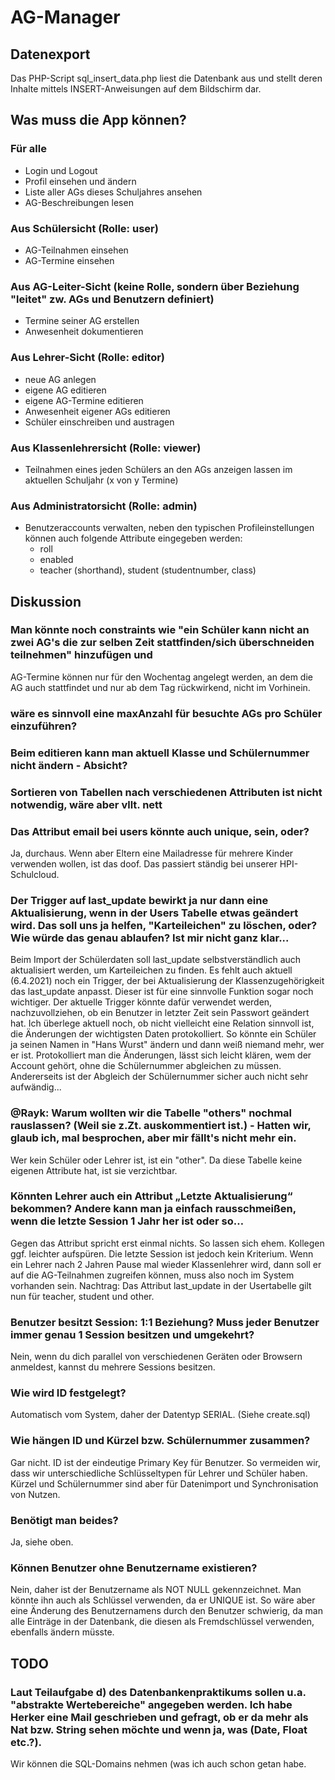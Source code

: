 # AG-Manager

## Datenexport
Das PHP-Script sql_insert_data.php liest die Datenbank aus und stellt deren Inhalte mittels INSERT-Anweisungen auf dem Bildschirm dar.

## Was muss die App können?
### Für alle
- Login und Logout
- Profil einsehen und ändern
- Liste aller AGs dieses Schuljahres ansehen
- AG-Beschreibungen lesen

### Aus Schülersicht (Rolle: user)
- AG-Teilnahmen einsehen
- AG-Termine einsehen

### Aus AG-Leiter-Sicht (keine Rolle, sondern über Beziehung "leitet" zw. AGs und Benutzern definiert)
- Termine seiner AG erstellen
- Anwesenheit dokumentieren

### Aus Lehrer-Sicht (Rolle: editor)
- neue AG anlegen
- eigene AG editieren
- eigene AG-Termine editieren
- Anwesenheit eigener AGs editieren
- Schüler einschreiben und austragen

### Aus Klassenlehrersicht (Rolle: viewer)
- Teilnahmen eines jeden Schülers an den AGs anzeigen lassen im aktuellen Schuljahr (x von y Termine)

### Aus Administratorsicht (Rolle: admin)
- Benutzeraccounts verwalten, neben den typischen Profileinstellungen können auch folgende Attribute eingegeben werden:
  - roll
  - enabled
  - teacher (shorthand), student (studentnumber, class)


## Diskussion

### Man könnte noch constraints wie "ein Schüler kann nicht an zwei AG's die zur selben Zeit stattfinden/sich überschneiden teilnehmen" hinzufügen und
AG-Termine können nur für den Wochentag angelegt werden, an dem die AG auch stattfindet und nur ab dem Tag rückwirkend, nicht im Vorhinein.

### wäre es sinnvoll eine maxAnzahl für besuchte AGs pro Schüler einzuführen?

### Beim editieren kann man aktuell Klasse und Schülernummer nicht ändern - Absicht?

### Sortieren von Tabellen nach verschiedenen Attributen ist nicht notwendig, wäre aber vllt. nett

### Das Attribut email bei users könnte auch unique, sein, oder?
Ja, durchaus. Wenn aber Eltern eine Mailadresse für mehrere Kinder verwenden wollen, ist das doof. Das passiert ständig bei unserer HPI-Schulcloud.

### Der Trigger auf last_update bewirkt ja nur dann eine Aktualisierung, wenn in der Users Tabelle etwas geändert wird. Das soll uns ja helfen, "Karteileichen" zu löschen, oder? Wie würde das genau ablaufen? Ist mir nicht ganz klar...
Beim Import der Schülerdaten soll last_update selbstverständlich auch aktualisiert werden, um Karteileichen zu finden. Es fehlt auch aktuell (6.4.2021) noch ein Trigger, der bei Aktualisierung der Klassenzugehörigkeit das last_update anpasst. Dieser ist für eine sinnvolle Funktion sogar noch wichtiger.
Der aktuelle Trigger könnte dafür verwendet werden, nachzuvollziehen, ob ein Benutzer in letzter Zeit sein Passwort geändert hat.
Ich überlege aktuell noch, ob nicht vielleicht eine Relation sinnvoll ist, die Änderungen der wichtigsten Daten protokolliert. So könnte ein Schüler ja seinen Namen in "Hans Wurst" ändern und dann weiß niemand mehr, wer er ist. Protokolliert man die Änderungen, lässt sich leicht klären, wem der Account gehört, ohne die Schülernummer abgleichen zu müssen. Andererseits ist der Abgleich der Schülernummer sicher auch nicht sehr aufwändig...

### @Rayk: Warum wollten wir die Tabelle "others" nochmal rauslassen? (Weil sie z.Zt. auskommentiert ist.) - Hatten wir, glaub ich, mal besprochen, aber mir fällt's nicht mehr ein.
Wer kein Schüler oder Lehrer ist, ist ein "other". Da diese Tabelle keine eigenen Attribute hat, ist sie verzichtbar.

### Könnten Lehrer auch ein Attribut „Letzte Aktualisierung“ bekommen? Andere kann man ja einfach rausschmeißen, wenn die letzte Session 1 Jahr her ist oder so…

Gegen das Attribut spricht erst einmal nichts. So lassen sich ehem. Kollegen ggf. leichter aufspüren. Die letzte Session ist jedoch kein Kriterium. Wenn ein Lehrer nach 2 Jahren Pause mal wieder Klassenlehrer wird, dann soll er auf die AG-Teilnahmen zugreifen können, muss also noch im System vorhanden sein.
Nachtrag:
Das Attribut last_update in der Usertabelle gilt nun für teacher, student und other.

### Benutzer besitzt Session: 1:1 Beziehung? Muss jeder Benutzer immer genau 1 Session besitzen und umgekehrt?

Nein, wenn du dich parallel von verschiedenen Geräten oder Browsern anmeldest, kannst du mehrere Sessions besitzen.

### Wie wird ID festgelegt?
Automatisch vom System, daher der Datentyp SERIAL. (Siehe create.sql)

### Wie hängen ID und Kürzel bzw. Schülernummer zusammen?
Gar nicht. ID ist der eindeutige Primary Key für Benutzer. So vermeiden wir, dass wir unterschiedliche Schlüsseltypen für Lehrer und Schüler haben. Kürzel und Schülernummer sind aber für Datenimport und Synchronisation von Nutzen.

### Benötigt man beides?
Ja, siehe oben.

### Können Benutzer ohne Benutzername existieren?
Nein, daher ist der Benutzername als NOT NULL gekennzeichnet. Man könnte ihn auch als Schlüssel verwenden, da er UNIQUE ist. So wäre aber eine Änderung des Benutzernamens durch den Benutzer schwierig, da man alle Einträge in der Datenbank, die diesen als Fremdschlüssel verwenden, ebenfalls ändern müsste.

## TODO
### Laut Teilaufgabe d) des Datenbankenpraktikums sollen u.a. "abstrakte Wertebereiche" angegeben werden. Ich habe Herker eine Mail geschrieben und gefragt, ob er da mehr als Nat bzw. String sehen möchte und wenn ja, was (Date, Float etc.?).
Wir können die SQL-Domains nehmen (was ich auch schon getan habe.

